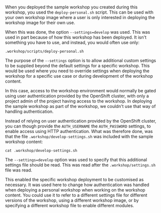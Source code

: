 When you deployed the sample workshop you created during this workshop, you used the `deploy-personal.sh` script. This can be used with your own workshop image where a user is only interested in deploying the workshop image for their own use.

When this was done, the option `--settings=develop` was used. This was used in  part because of how this workshop has been deployed. It isn't something you have to use, and instead, you would often use only:

```
.workshop/scripts/deploy-personal.sh
```

The purpose of the `--settings` option is to allow additional custom settings to be supplied beyond the default settings for a specific workshop. This would be used where you need to override settings when deploying the workshop for a specific use case or during development of the workshop content.

In this case, access to the workshop environment would normally be gated using user authentication provided by the OpenShift cluster, with only a project admin of the project having access to the workshop. In deploying the sample workshop as part of the workshop, we couldn't use that way of handling authentication.

Instead of relying on user authentication provided by the OpenShift cluster, you can though provide the `AUTH_USERNAME` the `AUTH_PASSWORD` settings, to enable access using HTTP authentication. What was therefore done, was that the file `.workshop/develop-settings.sh` was included with the sample workshop content:

```execute
cat .workshop/develop-settings.sh
```

The `--settings=develop` option was used to specify that this additional settings file should be read. This was read after the `.workshop/settings.sh` file was read.

This enabled the specific workshop deployment to be customised as necessary. It was used here to change how authentication was handled when deploying a personal workshop when working on the workshop content. You could use it to refer to a different settings file for different versions of the workshop, using a different workshop image, or by specifying a different workshop file to enable different modules.
